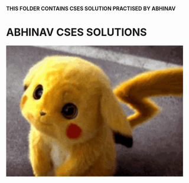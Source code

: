 **THIS FOLDER CONTAINS CSES SOLUTION PRACTISED BY ABHINAV**

<H1>ABHINAV CSES SOLUTIONS</H1>

<img src="tenor.gif" alt = PIKACHU width=95% height=30%>